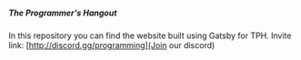 ##### The Programmer's Hangout

In this repository you can find the website built using Gatsby for TPH.
Invite link: [http://discord.gg/programming](Join our discord)